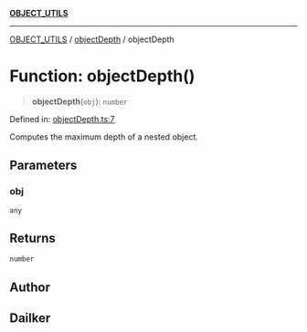 [**OBJECT_UTILS**](../../README.md)

***

[OBJECT_UTILS](../../README.md) / [objectDepth](../README.md) / objectDepth

# Function: objectDepth()

> **objectDepth**(`obj`): `number`

Defined in: [objectDepth.ts:7](https://github.com/dailker/everyutil-js/blob/7799f3f003cb23f425be3f1c83c38483e2648188/src/object/objectDepth.ts#L7)

Computes the maximum depth of a nested object.

## Parameters

### obj

`any`

## Returns

`number`

## Author

## Dailker
